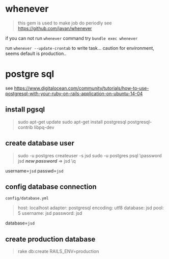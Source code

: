 # whenever
> this gem is used to make job do periodly
see https://github.com/javan/whenever

if you can not run `whenever` command
try `bundle exec whenever`

run `whenever --update-crontab` to write task...
caution for environment, seems default is production..

# postgre sql
see https://www.digitalocean.com/community/tutorials/how-to-use-postgresql-with-your-ruby-on-rails-application-on-ubuntu-14-04

## install pgsql
>   sudo apt-get update
>   sudo apt-get install postgresql postgresql-contrib libpq-dev

## create database user
>   sudo -u postgres createuser -s jsd
>   sudo -u postgres psql
>   \password jsd
>   ***new password*** => jsd
>   \q

username=`jsd` passwd=`jsd`

## config database connection
`config/database.yml`
>   host: localhost
>   adapter: postgresql
>   encoding: utf8
>   database: jsd
>   pool: 5
>   username: jsd
>   password: jsd

database=`jsd`

## create production database
> rake db:create RAILS_ENV=production


